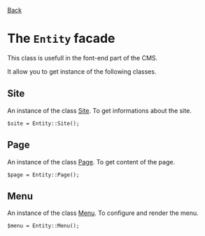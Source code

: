 [Back](../../classes.md)

# The `Entity` facade

This class is usefull in the font-end part of the CMS.

It allow you to get instance of the following classes.

## Site
An instance of the class  [Site](./site.md). To get informations about the site.
```
$site = Entity::Site();
```

## Page
An instance of the class  [Page](./page.md). To get content of the page.
```
$page = Entity::Page();
```

## Menu
An instance of the class  [Menu](./menu.md). To configure and render the menu.
```
$menu = Entity::Menu();
```
